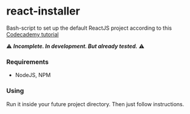 # react-installer
Bash-script to set up the default ReactJS project according to this [Codecademy tutorial](http://www.codecademy.com/articles/react-setup-i)

:warning: _**Incomplete. In development. But already tested.**_ :warning:
 
### Requirements
- NodeJS, NPM
 
### Using
Run it inside your future project directory. Then just follow instructions.
